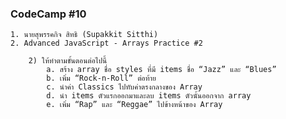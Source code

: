 ### CodeCamp #10
    1. นายสุพรรคกิจ สิทธิ (Supakkit Sitthi)
    2. Advanced JavaScript - Arrays Practice #2

        2) ให้ทำตามขั้นตอนต่อไปนี้
            a. สร้าง array ชื่อ styles ที่มี items ชื่อ “Jazz” และ “Blues”
            b. เพิ่ม “Rock-n-Roll” ต่อท้าย
            c. นำค่า Classics ไปทับค่าตรงกลางของ Array
            d. นำ items ตัวแรกออกมาและลบ items ตัวนั้นออกจาก array
            e. เพิ่ม “Rap” และ “Reggae” ไปข้างหน้าของ Array

